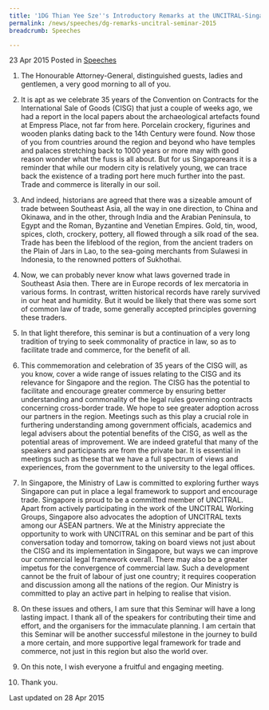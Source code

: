 ```yaml
---
title: '1DG Thian Yee Sze''s Introductory Remarks at the UNCITRAL-Singapore Seminar on the Convention on Contracts for the International Sale of Goods'
permalink: /news/speeches/dg-remarks-uncitral-seminar-2015
breadcrumb: Speeches

---
```



23 Apr 2015 Posted in [Speeches](/news/speeches) 

1. The Honourable Attorney-General, distinguished guests, ladies and gentlemen, a very good morning to all of you. 

2. It is apt as we celebrate 35 years of the Convention on Contracts for the International Sale of Goods (CISG) that just a couple of weeks  ago, we had a report in the local papers about the archaeological artefacts found at Empress Place, not far from here. Porcelain crockery, figurines and wooden planks dating back to the 14th Century were found. Now those of you from countries around the region and beyond who have temples and palaces stretching back to 1000 years or more may with good reason wonder what the fuss is all about. But for us Singaporeans it is a reminder that while our modern city is relatively young, we can trace back the existence of a trading port here much further into the past. Trade and commerce is literally in our soil.

3. And indeed, historians are agreed that there was a sizeable amount of trade between Southeast Asia, all the way in one direction, to China and Okinawa, and in the other, through India and the Arabian Peninsula, to Egypt and the Roman, Byzantine and Venetian Empires. Gold, tin, wood, spices, cloth, crockery, pottery, all flowed through a silk road of the sea. Trade has been the lifeblood of the region, from the ancient traders on the Plain of Jars in Lao, to the sea-going merchants from Sulawesi in Indonesia, to the renowned potters of Sukhothai.

4. Now, we can probably never know what laws governed trade in Southeast Asia then. There are in Europe records of lex mercatoria in various forms. In contrast, written historical records have rarely survived in our heat and humidity. But it would be likely that there was some sort of common law of trade, some generally accepted principles governing these traders. 

5. In that light therefore, this seminar is but a continuation of a very long tradition of trying to seek commonality of practice in law, so as to facilitate trade and commerce, for the benefit of all.  

6. This commemoration and celebration of 35 years of the CISG will, as you know, cover a wide range of issues relating to the CISG and its relevance for Singapore and the region. The CISG has the potential to facilitate and encourage greater commerce by ensuring better understanding and commonality of the legal rules governing contracts concerning cross-border trade. We hope to see greater adoption across our partners in the region. Meetings such as this play a crucial role in furthering understanding among government officials, academics and legal advisers about the potential benefits of the CISG, as well as the potential areas of improvement. We are indeed grateful that many of the speakers and participants are from the private bar. It is essential in meetings such as these that we have a full spectrum of views and experiences, from the government to the university to the legal offices.

7. In Singapore, the Ministry of Law is committed to exploring further ways Singapore can put in place a legal framework to support and encourage trade. Singapore is proud to be a committed member of UNCITRAL. Apart from actively participating in the work of the UNCITRAL Working Groups, Singapore also advocates the adoption of UNCITRAL texts among our ASEAN partners. We at the Ministry appreciate the opportunity to work with UNCITRAL on this seminar and be part of this conversation today and tomorrow, taking on board views not just about the CISG and its implementation in Singapore, but ways we can improve our commercial legal framework overall. There may also be a greater impetus for the convergence of commercial law.  Such a development cannot be the fruit of labour of just one country; it requires cooperation and discussion among all the nations of the region. Our Ministry is committed to play an active part in helping to realise that vision.

8. On these issues and others, I am sure that this Seminar will have a long lasting impact. I thank all of the speakers for contributing their time and effort, and the organisers for the immaculate planning. I am certain that this Seminar will be another successful milestone in the journey to build a more certain, and more supportive legal framework for trade and commerce, not just in this region but also the world over.  

9. On this note, I wish everyone a fruitful and engaging meeting. 

10. Thank you.

<p class="right-side-updated">Last updated on 28 Apr 2015</p> 
